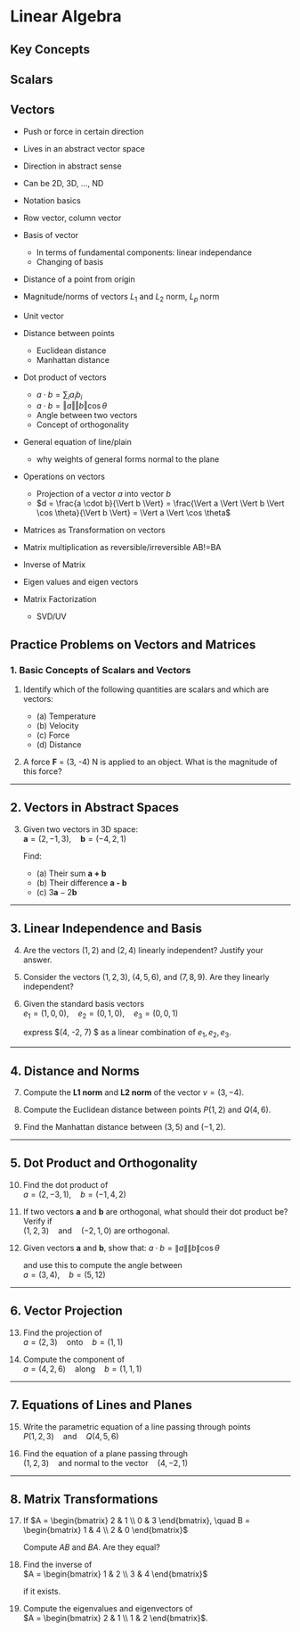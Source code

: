 # Linear Algebra
## Key Concepts
## Scalars
## Vectors
- Push or force in certain direction
- Lives in an abstract vector space
- Direction in abstract sense
- Can be 2D, 3D, ..., ND
- Notation basics
- Row vector, column vector
- Basis of vector
    - In terms of fundamental components: linear independance
    - Changing of basis
- Distance of a point from origin
- Magnitude/norms of vectors $L_1$ and $L_2$ norm, $L_p$ norm
- Unit vector
- Distance between points
    - Euclidean distance
    - Manhattan distance
- Dot product of vectors
    - $a \cdot b = \sum_i a_i b_i$
    - $a \cdot b = \Vert a\Vert \Vert b \Vert \cos \theta$
    - Angle between two vectors
    - Concept of orthogonality
- General equation of line/plain
    - why weights of general forms normal to the plane

- Operations on vectors
    - Projection of a vector $a$ into vector $b$ 
    - $d = \frac{a \cdot b}{\Vert b \Vert} = \frac{\Vert a \Vert \Vert b \Vert \cos \theta}{\Vert b \Vert} = \Vert a \Vert \cos \theta$

- Matrices as Transformation on vectors
- Matrix multiplication as reversible/irreversible AB!=BA
- Inverse of Matrix
- Eigen values and eigen vectors
- Matrix Factorization
    - SVD/UV


## Practice Problems on Vectors and Matrices

### 1. Basic Concepts of Scalars and Vectors
1. Identify which of the following quantities are scalars and which are vectors:  
   - (a) Temperature  
   - (b) Velocity  
   - (c) Force  
   - (d) Distance  

2. A force **F** = (3, -4) N is applied to an object. What is the magnitude of this force?

---

## 2. Vectors in Abstract Spaces
3. Given two vectors in 3D space:  
   $\mathbf{a} = (2, -1, 3), \quad \mathbf{b} = (-4, 2, 1)$
   
   Find:  
   - (a) Their sum **a + b**  
   - (b) Their difference **a - b**  
   - (c) $3\mathbf{a} - 2\mathbf{b}$  

---

## 3. Linear Independence and Basis
4. Are the vectors $(1,2)$ and $(2,4)$ linearly independent? Justify your answer.

5. Consider the vectors $(1, 2, 3)$, $(4, 5, 6)$, and $(7, 8, 9)$. Are they linearly independent?

6. Given the standard basis vectors  
   $e_1 = (1,0,0), \quad e_2 = (0,1,0), \quad e_3 = (0,0,1)$
   
   express $(4, -2, 7) $ as a linear combination of $e_1, e_2, e_3$.

---

## 4. Distance and Norms
7. Compute the **L1 norm** and **L2 norm** of the vector $v = (3, -4)$.

8. Compute the Euclidean distance between points $P(1,2)$ and $Q(4,6)$.

9. Find the Manhattan distance between $(3,5)$ and $(-1,2)$.

---

## 5. Dot Product and Orthogonality
10. Find the dot product of  
    $a = (2, -3, 1), \quad b = (-1, 4, 2)$

11. If two vectors **a** and **b** are orthogonal, what should their dot product be? Verify if  
    $(1, 2, 3) \quad \text{and} \quad (-2, 1, 0)$
    are orthogonal.

12. Given vectors **a** and **b**, show that:
    $a \cdot b = \|a\| \|b\| \cos \theta$
    
    and use this to compute the angle between  
    $a = (3,4), \quad b = (5,12)$

---

## 6. Vector Projection
13. Find the projection of  
    $a = (2, 3) \quad \text{onto} \quad b = (1,1)$

14. Compute the component of  
    $a = (4, 2, 6) \quad \text{along} \quad b = (1,1,1)$

---

## 7. Equations of Lines and Planes
15. Write the parametric equation of a line passing through points  
    $P(1,2,3) \quad \text{and} \quad Q(4,5,6)$

16. Find the equation of a plane passing through  
    $(1,2,3) \quad \text{and normal to the vector} \quad (4,-2,1)$

---

## 8. Matrix Transformations
17. If  $A = \begin{bmatrix} 2 & 1 \\ 0 & 3 \end{bmatrix}, \quad 
    B = \begin{bmatrix} 1 & 4 \\ 2 & 0 \end{bmatrix}$
    
    Compute $AB$ and $BA$. Are they equal?

18. Find the inverse of  
    $A = \begin{bmatrix} 1 & 2 \\ 3 & 4 \end{bmatrix}$
    
    if it exists.

19. Compute the eigenvalues and eigenvectors of  
    $A = \begin{bmatrix} 2 & 1 \\ 1 & 2 \end{bmatrix}$.




